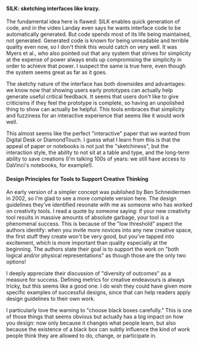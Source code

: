 #### SILK: sketching interfaces like krazy.

The fundamental idea here is flawed: SILK enables quick generation of code, and in the video Landay even says he wants interface code to be automatically generated. But code spends most of its life being maintained, not generated. Generated code is known for being unreadable and terrible quality even now, so I don't think this would catch on very well. It was Myers et al., who also pointed out that any system that strives for simplicity at the expense of power always ends up compromising the simplicity in order to achieve that power. I suspect the same is true here, even though the system seems great as far as it goes.

The sketchy nature of the interface has both downsides and advantages: we know now that showing users early prototypes can actually help generate useful critical feedback. It seems that users don't like to give criticisms if they feel the prototype is complete, so having an unpolished thing to show can actually be helpful. This tools embraces that simplicity and fuzziness for an interactive experience that seems like it would work well.

This almost seems like the perfect "interactive" paper that we wanted from Digital Desk or DiamondTouch. I guess what I learn from this is that the appeal of paper or notebooks is not just the "sketchiness", but the interaction style, the ability to not sit at a table and type, and the long-term ability to save creations (I'm talking 100s of years: we still have access to DaVinci's notebooks, for example!).

#### Design Principles for Tools to Support Creative Thinking 

An early version of a simpler concept was published by Ben Schneidermen in 2002, so I'm glad to see a more complete version here. The design guidelines they've identified resonate with me as someone who has worked on creativity tools. I read a quote by someone saying: if your new creativity tool results in massive amounts of absolute garbage, your tool is a phenomenal success. This is because of the "low threshold" aspect the authors identify: when you invite more novices into any new creative space, the first stuff they create won't be very good, but you've tapped into excitement, which is more important than quality especially at the beginning. The authors state their goal is to support the work on "both logical and/or physical representations" as though those are the only two options! 

I deeply appreciate their discussion of "diversity of outcomes" as a measure for success. Defining metrics for creative endeavours is always tricky, but this seems like a good one. I do wish they could have given more specific examples of successful designs, since that can help readers apply design guidelines to their own work.

I particularly love the warning to "choose black boxes carefully." This is one of those things that seems obvious but actually has a big impact on how you design: now only because it changes what people learn, but also because the existence of a black box can subtly influence the kind of work people think they are allowed to do, change, or participate in.
